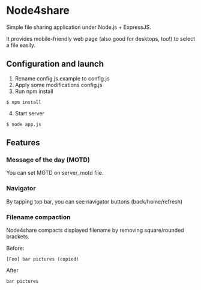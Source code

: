 # Node4share
Simple file sharing application under Node.js + ExpressJS.

It provides mobile-friendly web page (also good for desktops, too!) to select a file easily.

## Configuration and launch

1. Rename config.js.example to config.js
2. Apply some modifications config.js
3. Run npm install
```shell
$ npm install
```
4. Start server
```shell
$ node app.js
```

## Features
### Message of the day (MOTD)

You can set MOTD on server_motd file.

### Navigator

By tapping top bar, you can see navigator buttons (back/home/refresh)

### Filename compaction

Node4share compacts displayed filename by removing square/rounded brackets.

Before:
```text
[Foo] bar pictures (copied)
```
After
```text
bar pictures
```

